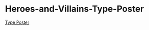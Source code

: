 # Heroes-and-Villains-Type-Poster

[Type Poster](https://csd3sign.github.io/Heroes-and-Villains-Type-Poster/)
